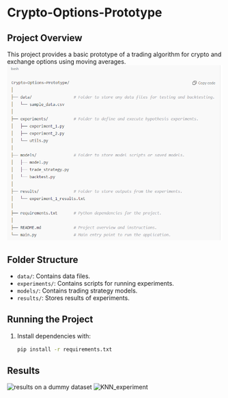 # Crypto-Options-Prototype

## Project Overview
This project provides a basic prototype of a trading algorithm for crypto and exchange options using moving averages.
![Project Diagram](https://github.com/dijasila/Crypto-Options-Prototype/blob/master/image/resp_struct.PNG)
## Folder Structure
- `data/`: Contains data files.
- `experiments/`: Contains scripts for running experiments.
- `models/`: Contains trading strategy models.
- `results/`: Stores results of experiments.

## Running the Project
1. Install dependencies with:
   ```bash
   pip install -r requirements.txt
## Results
![results on a dummy dataset](https://github.com/dijasila/Crypto-Options-Prototype/blob/master/image/crypto_trading_strategy_plot.png)
![KNN_experiment](https://github.com/dijasila/Crypto-Options-Prototype/blob/master/image/confusion_matrix_knn.png)
